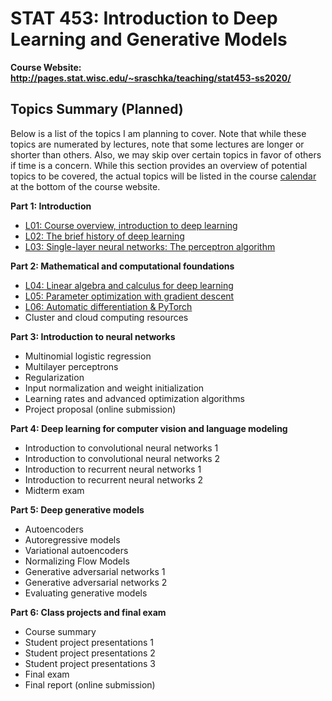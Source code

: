 # STAT 453: Introduction to Deep Learning and Generative Models

**Course Website: http://pages.stat.wisc.edu/~sraschka/teaching/stat453-ss2020/**


## Topics Summary (Planned)

Below is a list of the topics I am planning to cover. Note that while these topics are numerated by lectures, note that some lectures are longer or shorter than others. Also, we may skip over certain topics in favor of others if time is a concern. While this section provides an overview of potential topics to be covered, the actual topics will be listed in the course [calendar](http://pages.stat.wisc.edu/~sraschka/teaching/stat453-ss2020/#calendar) at the bottom of the course website.



**Part 1: Introduction**
- [L01: Course overview, introduction to deep learning](L01-intro)
- [L02: The brief history of deep learning](L02-dl-history)
- [L03: Single-layer neural networks: The perceptron algorithm](L03-perceptron)

**Part 2: Mathematical and computational foundations**
-	[L04: Linear algebra and calculus for deep learning](L04-linalg)
-	[L05: Parameter optimization with gradient descent](L05-grad-descent)
-	[L06: Automatic differentiation & PyTorch](L06-pytorch)
-	Cluster and cloud computing resources

**Part 3: Introduction to neural networks**
-	Multinomial logistic regression
-	Multilayer perceptrons
-	Regularization
-	Input normalization and weight initialization
-	Learning rates and advanced optimization algorithms
- Project proposal (online submission)

**Part 4: Deep learning for computer vision and language modeling**
- Introduction to convolutional neural networks 1
-	Introduction to convolutional neural networks 2
-	Introduction to recurrent neural networks 1
-	Introduction to recurrent neural networks 2
-	Midterm exam

**Part 5: Deep generative models**
- Autoencoders
- Autoregressive models
- Variational autoencoders
- Normalizing Flow Models
- Generative adversarial networks 1
- Generative adversarial networks 2
- Evaluating generative models

**Part 6: Class projects and final exam**
- Course summary
- Student project presentations 1
- Student project presentations 2
- Student project presentations 3
- Final exam
- Final report (online submission)
